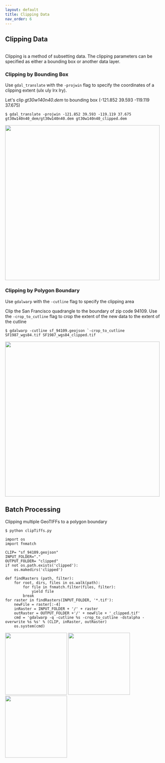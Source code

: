 ```yaml
---
layout: default
title: Clipping Data
nav_order: 6
---
```


## Clipping Data
<br/>
Clipping is a method of subsetting data. The clipping parameters can be specified as either a bounding box or another data layer.

### Clipping by Bounding Box

Use `gdal_translate` with the `-projwin` flag to specify the coordinates of a clipping extent (ulx uly lrx lry). 

Let's clip _gt30w140n40.dem_ to bounding box (-121.852 39.593 -119.119 37.675)
```
$ gdal_translate -projwin -121.852 39.593 -119.119 37.675 gt30w140n40_dem/gt30w140n40.dem gt30w140n40_clipped.dem
```
<img src="https://raw.githubusercontent.com/kimdurante/intro-to-gdal/master/images/dem_clip.png" width="500">


### Clipping by Polygon Boundary

Use `gdalwarp` with the `-cutline` flag to specify the clipping area 

Clip the San Francisco quadrangle to the boundary of zip code 94109. Use the `-crop_to_cutline` flag to crop the extent of the new data to the extent of the cutline

```
$ gdalwarp -cutline sf_94109.geojson `-crop_to_cutline SF1987_wgs84.tif SF1987_wgs84_clipped.tif
```
<img src="https://raw.githubusercontent.com/kimdurante/intro-to-gdal/master/images/clip_1987.png" width="500">

## Batch Processing

Clipping multiple GeoTIFFs to a polygon boundary

```
$ python clipTiffs.py
```

```
import os
import fnmatch

CLIP= "sf_94109.geojson"
INPUT_FOLDER="."
OUTPUT_FOLDER= "clipped"
if not os.path.exists('clipped'):
    os.makedirs('clipped')

def findRasters (path, filter):
    for root, dirs, files in os.walk(path):
        for file in fnmatch.filter(files, filter):
            yield file
        break
for raster in findRasters(INPUT_FOLDER, '*.tif'):
    newFile = raster[:-4]
    inRaster = INPUT_FOLDER + '/' + raster
    outRaster = OUTPUT_FOLDER +'/' + newFile + '_clipped.tif'
    cmd = 'gdalwarp -q -cutline %s -crop_to_cutline -dstalpha -overwrite %s %s' % (CLIP, inRaster, outRaster)
    os.system(cmd)
   ```
<p float="left">
  <img src="https://raw.githubusercontent.com/kimdurante/intro-to-gdal/master/images/clip_1915.png" width="200" height="200" />
  <img src="https://raw.githubusercontent.com/kimdurante/intro-to-gdal/master/images/clip_1938.png" width="200" height="200"/>
  <img src="https://raw.githubusercontent.com/kimdurante/intro-to-gdal/master/images/clip_1987.png" width="200" height="200"/>
</p>

